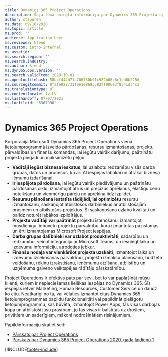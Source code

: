 ```yaml
---
title: Dynamics 365 Project Operations
description: Šajā tēmā sniegta informācija par Dynamics 365 Projekta operācijām.
author: stsporen
ms.date: 09/16/2020
ms.topic: article
ms.prod: ''
audience: Application User
ms.reviewer: kfend
ms.custom: intro-internal
ms.assetid: ''
ms.search.region: ''
ms.search.industry: ''
ms.author: kfend
ms.dyn365.ops.version: ''
ms.search.validFrom: 2020-10-01
ms.openlocfilehash: 58bcf444d71a706730b91c982b06c6c1ed0b225d
ms.sourcegitcommit: 0fafe022731f0e1e8693382ff906e3f8541d34ca
ms.translationtype: HT
ms.contentlocale: lv-LV
ms.lasthandoff: 07/07/2021
ms.locfileid: "6367990"
---
```

# <a name="dynamics-365-project-operations"></a>Dynamics 365 Project Operations

Korporācija Microsoft Dynamics 365 Project Operations vienā lietojumprogrammā izveido pārdošanas, resursu izmantošanas, projektu pārvaldības un finanšu komandas, lai iegūtu vairāk darījumu, paātrinātu projekta piegādi un maksimizētu peļņu.

-   **Vadītāji iegūst biznesa ieskatus**, lai uzlabotu redzamību visās darba grupās, datos un procesos, kā arī AI iespējas labākai un ātrākai biznesa lēmumu izdarīšanai.
-   **Ir iespējota pārdošana**, lai iegūtu vairāk piedāvājumu un paātrinātu pārdošanas ciklu, izmantojot ātrus un precīzus aprēķinus, elastīgu cenu noteikšanu un vienmērīgu pāreju no aprēķina līdz izpildei.
-   **Resursu plānošana iestatīta tādējādi, lai optimizētu** resursu izmantošanu, saskaņojot atbilstošos darbiniekus ar atbilstošajām prasmēm un atbilstošos projektus. Šī saskaņošana uzlabo kvalitāti un palīdz noturēt labākos izpildītājus.
-   **Projektu vadītāji var paātrināt** projektu īstenošanu, izmantojot mūsdienīgu, iebūvētu projektu pārvaldību, kurā izmantotas pazīstamas un ērti izmantojamas Microsoft Project iespējas.
-   **Darba grupas dalībnieki var uzlabot produktivitāti**, sadarbību un redzamību, veicot integrāciju ar Microsoft Teams, un iesniegt laika un izdevumu informāciju, atrodoties jebkur.
-   **Finanšu nodaļa var vienkāršot projekta uzskaiti**, izmantojot laika un izdevumu izsekošanas pārvaldību, projekta izmaksu plānošanu, budžeta veidošanu, rēķinu izrakstīšanu, ieņēmumu atzīšanu, atbilstību un uzņēmuma galveno veiktspējas rādītāju pārskatāmību.

Project Operations ir efektīvs pats par sevi, bet to var paplašināt mūsu klienti, kuriem ir nepieciešamas lielākas iespējas no Dynamics 365. Šīs iespējas ietver Marketing, Human Resources, Customer Service un daudz ko citu. Neatkarīgi no tā, vai vēlaties izmantot citas Dynamics 365 lietojumprogrammas papildu funkcionalitāti vai papildināt pielāgotu lietojumprogrammu, kas būvēta, izmantojot Power Apps, tās visas darbojas kopā un atbilstoši jūsu prasībām, jo tās visas ir balstītas uz drošiem, privātiem un saderīgiem, mākonī nodrošinātiem risinājumiem.

Papildinformāciju skatiet šeit:

- [Pārskats par Project Operations](https://dynamics.microsoft.com/en-us/project-operations/overview/)
- [Pārskats par Dynamics 365 Project Operations 2020. gada laidienu 1](/dynamics365-release-plan/2020wave1/dynamics365-project-operations/)



[!INCLUDE[footer-include](includes/footer-banner.md)]
